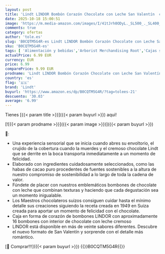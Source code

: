 ```yaml
---
layout: post
title: 'Lindt LINDOR Bombón Corazón Chocolate con Leche San Valentín  caja con aprox 16 bombones con forma de corazón para regalar  chocolate cremoso  bombones para regalar  16 bombones  200g'
date: 2025-10-18 15:00:51
image: 'https://m.media-amazon.com/images/I/41tJrh0ODyL._SL500_._SL400_.jpg'
comments: true
category: ofertas
author: 'tole.es'
slug: 'B0CQTM5G4R-es Lindt LINDOR Bombón Corazón Chocolate con Leche San...'
sku: 'B0CQTM5G4R-es'
tags: [ 'Alimentación y bebidas','Arborist Merchandising Root','Cajas surtidas de dulces de chocolate','Dulces de chocolate','NESTLE_DESPENSA_WEEK','Self Service','Snacks y dulces','Special Features Stores','bombones','dd53b5bc-bcd1-4c9b-ab43-793ed912ccdd_0','dd53b5bc-bcd1-4c9b-ab43-793ed912ccdd_3501','lindt','🇪🇸', ]
actualPrice: 6.99 EUR
currency: EUR
price: 6.99
comparePrice: 9.99 EUR
prodname: 'Lindt LINDOR Bombón Corazón Chocolate con Leche San Valentín  caja con aprox 16 bombones con forma de corazón para regalar  chocolate cremoso  bombones para regalar  16 bombones  200g'
country: 'es'
flag: '🇪🇸'
brand: 'Lindt'
buyurl: 'https://www.amazon.es/dp/B0CQTM5G4R/?tag=tolees-21'
descuento: '30.03'
average: '6.99'
---
```


Tienes [{{< param title >}}]({{< param buyurl >}}) aqui!

[![{{< param prodname >}}]({{< param image >}})]({{< param buyurl >}})

🔎:

- Una experiencia sensorial que se inicia cuando abres su envoltorio, el crujido de la cobertura cuando la muerdes y el cremoso chocolate Lindt que se derrite en la boca transporta inmediatamente a un momento de felicidad.
- Elaborado con ingredientes cuidadosamente seleccionados, como las habas de cacao puro procedentes de fuentes sostenibles a la altura de nuestro compromiso de sostenibilidad a lo largo de toda la cadena de valor.
- Fúndete de placer con nuestros emblemáticos bombones de chocolate con leche que combinan texturas y haciendo que cada degustación sea un momento inigualable.
- Los Maestros chocolateros suizos consiguen cuidar hasta el mínimo detalle sus creaciones siguiendo la receta creada en 1949 en Suiza creada para aportar un momento de felicidad con el chocolate.
- Caja en forma de corazón de bombones LINDOR con aproximadamente 16 bombones con interior de chocolate con leche cremoso
- LINDOR está disponible en más de veinte sabores diferentes. Descubre el nuevo formato de San Valentín y sorprende con el detalle más romántico.

[🛒 Comprar!!!]({{< param buyurl >}})
{{<world>}}B0CQTM5G4R{{</world>}}
